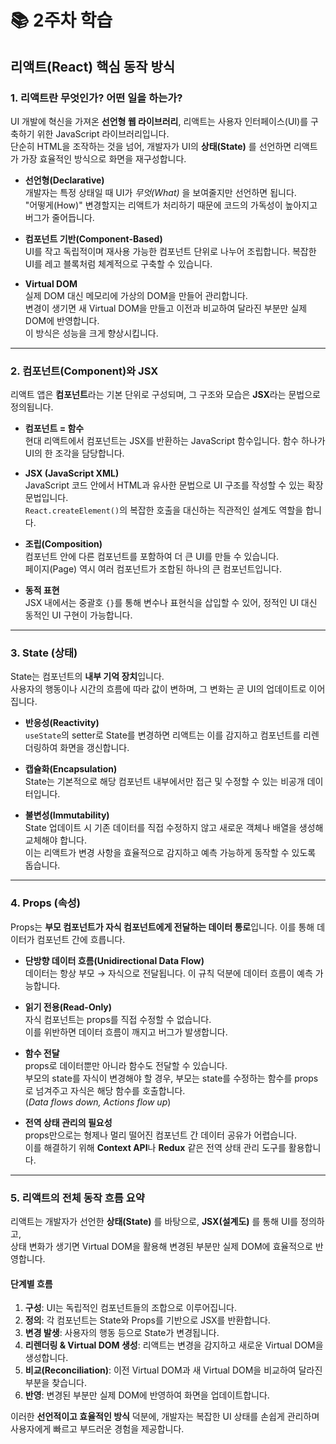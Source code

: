 # 📚 2주차 학습  

## 리액트(React) 핵심 동작 방식 

### 1. 리액트란 무엇인가? 어떤 일을 하는가?  

UI 개발에 혁신을 가져온 **선언형 웹 라이브러리**, 리액트는 사용자 인터페이스(UI)를 구축하기 위한 JavaScript 라이브러리입니다.  
단순히 HTML을 조작하는 것을 넘어, 개발자가 UI의 **상태(State)** 를 선언하면 리액트가 가장 효율적인 방식으로 화면을 재구성합니다.  

- **선언형(Declarative)**  
  개발자는 특정 상태일 때 UI가 *무엇(What)* 을 보여줄지만 선언하면 됩니다.  
  "어떻게(How)" 변경할지는 리액트가 처리하기 때문에 코드의 가독성이 높아지고 버그가 줄어듭니다.  

- **컴포넌트 기반(Component-Based)**  
  UI를 작고 독립적이며 재사용 가능한 컴포넌트 단위로 나누어 조립합니다. 복잡한 UI를 레고 블록처럼 체계적으로 구축할 수 있습니다.  

- **Virtual DOM**  
  실제 DOM 대신 메모리에 가상의 DOM을 만들어 관리합니다.  
  변경이 생기면 새 Virtual DOM을 만들고 이전과 비교하여 달라진 부분만 실제 DOM에 반영합니다.  
  이 방식은 성능을 크게 향상시킵니다.  


---

### 2. 컴포넌트(Component)와 JSX  

리액트 앱은 **컴포넌트**라는 기본 단위로 구성되며, 그 구조와 모습은 **JSX**라는 문법으로 정의됩니다.  

- **컴포넌트 = 함수**  
  현대 리액트에서 컴포넌트는 JSX를 반환하는 JavaScript 함수입니다. 함수 하나가 UI의 한 조각을 담당합니다.  

- **JSX (JavaScript XML)**  
  JavaScript 코드 안에서 HTML과 유사한 문법으로 UI 구조를 작성할 수 있는 확장 문법입니다.  
  `React.createElement()`의 복잡한 호출을 대신하는 직관적인 설계도 역할을 합니다.  

- **조립(Composition)**  
  컴포넌트 안에 다른 컴포넌트를 포함하여 더 큰 UI를 만들 수 있습니다.  
  페이지(Page) 역시 여러 컴포넌트가 조합된 하나의 큰 컴포넌트입니다.  

- **동적 표현**  
  JSX 내에서는 중괄호 `{}`를 통해 변수나 표현식을 삽입할 수 있어, 정적인 UI 대신 동적인 UI 구현이 가능합니다.  


---

### 3. State (상태)  

State는 컴포넌트의 **내부 기억 장치**입니다.  
사용자의 행동이나 시간의 흐름에 따라 값이 변하며, 그 변화는 곧 UI의 업데이트로 이어집니다.  

- **반응성(Reactivity)**  
  `useState`의 setter로 State를 변경하면 리액트는 이를 감지하고 컴포넌트를 리렌더링하여 화면을 갱신합니다.  

- **캡슐화(Encapsulation)**  
  State는 기본적으로 해당 컴포넌트 내부에서만 접근 및 수정할 수 있는 비공개 데이터입니다.  

- **불변성(Immutability)**  
  State 업데이트 시 기존 데이터를 직접 수정하지 않고 새로운 객체나 배열을 생성해 교체해야 합니다.  
  이는 리액트가 변경 사항을 효율적으로 감지하고 예측 가능하게 동작할 수 있도록 돕습니다.  


---

### 4. Props (속성)  

Props는 **부모 컴포넌트가 자식 컴포넌트에게 전달하는 데이터 통로**입니다. 이를 통해 데이터가 컴포넌트 간에 흐릅니다.  

- **단방향 데이터 흐름(Unidirectional Data Flow)**  
  데이터는 항상 부모 → 자식으로 전달됩니다. 이 규칙 덕분에 데이터 흐름이 예측 가능합니다.  

- **읽기 전용(Read-Only)**  
  자식 컴포넌트는 props를 직접 수정할 수 없습니다.  
  이를 위반하면 데이터 흐름이 깨지고 버그가 발생합니다.  

- **함수 전달**  
  props로 데이터뿐만 아니라 함수도 전달할 수 있습니다.  
  부모의 state를 자식이 변경해야 할 경우, 부모는 state를 수정하는 함수를 props로 넘겨주고 자식은 해당 함수를 호출합니다.  
  (*Data flows down, Actions flow up*)  

- **전역 상태 관리의 필요성**  
  props만으로는 형제나 멀리 떨어진 컴포넌트 간 데이터 공유가 어렵습니다.  
  이를 해결하기 위해 **Context API**나 **Redux** 같은 전역 상태 관리 도구를 활용합니다.  


---

### 5. 리액트의 전체 동작 흐름 요약  

리액트는 개발자가 선언한 **상태(State)** 를 바탕으로, **JSX(설계도)** 를 통해 UI를 정의하고,  
상태 변화가 생기면 Virtual DOM을 활용해 변경된 부분만 실제 DOM에 효율적으로 반영합니다.  

#### 단계별 흐름
1. **구성**: UI는 독립적인 컴포넌트들의 조합으로 이루어집니다.  
2. **정의**: 각 컴포넌트는 State와 Props를 기반으로 JSX를 반환합니다.  
3. **변경 발생**: 사용자의 행동 등으로 State가 변경됩니다.  
4. **리렌더링 & Virtual DOM 생성**: 리액트는 변경을 감지하고 새로운 Virtual DOM을 생성합니다.  
5. **비교(Reconciliation)**: 이전 Virtual DOM과 새 Virtual DOM을 비교하여 달라진 부분을 찾습니다.  
6. **반영**: 변경된 부분만 실제 DOM에 반영하여 화면을 업데이트합니다.  

이러한 **선언적이고 효율적인 방식** 덕분에, 개발자는 복잡한 UI 상태를 손쉽게 관리하며 사용자에게 빠르고 부드러운 경험을 제공합니다.

